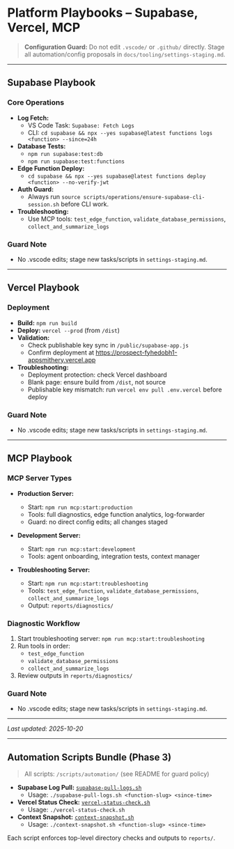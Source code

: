 # Platform Playbooks – Supabase, Vercel, MCP

> **Configuration Guard:** Do not edit `.vscode/` or `.github/` directly. Stage all automation/config proposals in `docs/tooling/settings-staging.md`.

---

## Supabase Playbook

### Core Operations

- **Log Fetch:**
  - VS Code Task: `Supabase: Fetch Logs`
  - CLI: `cd supabase && npx --yes supabase@latest functions logs <function> --since=24h`
- **Database Tests:**
  - `npm run supabase:test:db`
  - `npm run supabase:test:functions`
- **Edge Function Deploy:**
  - `cd supabase && npx --yes supabase@latest functions deploy <function> --no-verify-jwt`
- **Auth Guard:**
  - Always run `source scripts/operations/ensure-supabase-cli-session.sh` before CLI work.
- **Troubleshooting:**
  - Use MCP tools: `test_edge_function`, `validate_database_permissions`, `collect_and_summarize_logs`

### Guard Note

- No .vscode edits; stage new tasks/scripts in `settings-staging.md`.

---

## Vercel Playbook

### Deployment

- **Build:** `npm run build`
- **Deploy:** `vercel --prod` (from `/dist`)
- **Validation:**
  - Check publishable key sync in `/public/supabase-app.js`
  - Confirm deployment at https://prospect-fyhedobh1-appsmithery.vercel.app
- **Troubleshooting:**
  - Deployment protection: check Vercel dashboard
  - Blank page: ensure build from `/dist`, not source
  - Publishable key mismatch: run `vercel env pull .env.vercel` before deploy

### Guard Note

- No .vscode edits; stage new tasks/scripts in `settings-staging.md`.

---

## MCP Playbook

### MCP Server Types

- **Production Server:**

  - Start: `npm run mcp:start:production`
  - Tools: full diagnostics, edge function analytics, log-forwarder
  - Guard: no direct config edits; all changes staged

- **Development Server:**

  - Start: `npm run mcp:start:development`
  - Tools: agent onboarding, integration tests, context manager

- **Troubleshooting Server:**
  - Start: `npm run mcp:start:troubleshooting`
  - Tools: `test_edge_function`, `validate_database_permissions`, `collect_and_summarize_logs`
  - Output: `reports/diagnostics/`

### Diagnostic Workflow

1. Start troubleshooting server: `npm run mcp:start:troubleshooting`
2. Run tools in order:
   - `test_edge_function`
   - `validate_database_permissions`
   - `collect_and_summarize_logs`
3. Review outputs in `reports/diagnostics/`

### Guard Note

- No .vscode edits; stage new tasks/scripts in `settings-staging.md`.

---

_Last updated: 2025-10-20_

---

## Automation Scripts Bundle (Phase 3)

> All scripts: `/scripts/automation/` (see README for guard policy)

- **Supabase Log Pull:** [`supabase-pull-logs.sh`](../../scripts/automation/supabase-pull-logs.sh)
  - Usage: `./supabase-pull-logs.sh <function-slug> <since-time>`
- **Vercel Status Check:** [`vercel-status-check.sh`](../../scripts/automation/vercel-status-check.sh)
  - Usage: `./vercel-status-check.sh`
- **Context Snapshot:** [`context-snapshot.sh`](../../scripts/automation/context-snapshot.sh)
  - Usage: `./context-snapshot.sh <function-slug> <since-time>`

Each script enforces top-level directory checks and outputs to `reports/`.
